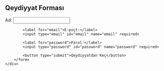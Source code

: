 <!DOCTYPE html>
<html lang="az">
<head>
    <meta charset="UTF-8">
    <meta name="viewport" content="width=device-width, initial-scale=1.0">
    <title>Qeydiyyat Forması</title>
    <link rel="stylesheet" href="style.css">
</head>
<body>
    <div class="form-container">
        <h2>Qeydiyyat Forması</h2>
        <form action="#" method="post">
            <label for="name">Ad:</label>
            <input type="text" id="name" name="name" required>

            <label for="email">E-poçt:</label>
            <input type="email" id="email" name="email" required>

            <label for="password">Parol:</label>
            <input type="password" id="password" name="password" required>

            <button type="submit">Qeydiyyatdan Keç</button>
        </form>
    </div>
</body>
</html>
